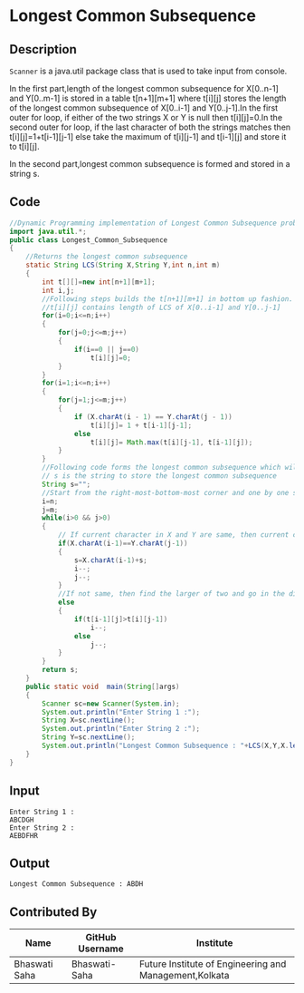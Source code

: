 # Longest Common Subsequence

## Description

`Scanner` is a java.util package class that is used to take input from console.

In the first part,length of the longest common subsequence for X[0..n-1] and Y[0..m-1] is stored in a table t[n+1][m+1] where t[i][j] stores the length of the longest common subsequence of X[0..i-1] and Y[0..j-1].In the first outer for loop, if either of the two strings X or Y is null then t[i][j]=0.In the second outer for loop, if the last character of both the strings matches then t[i][j]=1+t[i-1][j-1] else take the maximum of t[i][j-1] and t[i-1][j] and store it to t[i][j].

In the second part,longest common subsequence is formed and stored in a string s.

## Code
```Java
//Dynamic Programming implementation of Longest Common Subsequence problem in Java
import java.util.*;
public class Longest_Common_Subsequence 
{
    //Returns the longest common subsequence
    static String LCS(String X,String Y,int n,int m)
    {
        int t[][]=new int[n+1][m+1];
        int i,j;
        //Following steps builds the t[n+1][m+1] in bottom up fashion.
        //t[i][j] contains length of LCS of X[0..i-1] and Y[0..j-1]
        for(i=0;i<=n;i++)
        {
            for(j=0;j<=m;j++)
            {
                if(i==0 || j==0)
                    t[i][j]=0;
            }
        }
        for(i=1;i<=n;i++)
        {
            for(j=1;j<=m;j++)
            {
                if (X.charAt(i - 1) == Y.charAt(j - 1))
                    t[i][j]= 1 + t[i-1][j-1];
                else
                    t[i][j]= Math.max(t[i][j-1], t[i-1][j]);
            }
        }
        //Following code forms the longest common subsequence which will be returned
        // s is the string to store the longest common subsequence
        String s="";
        //Start from the right-most-bottom-most corner and one by one store the characters in the string s
        i=n;
        j=m;
        while(i>0 && j>0)
        {
            // If current character in X and Y are same, then current character is a part of LCS 
            if(X.charAt(i-1)==Y.charAt(j-1))
            {
                s=X.charAt(i-1)+s;
                i--;
                j--;
            }
            //If not same, then find the larger of two and go in the direction of larger value 
            else
            {
                if(t[i-1][j]>t[i][j-1])
                    i--;
                else
                    j--;
            }
        }
        return s;
    }
    public static void  main(String[]args)
    {
        Scanner sc=new Scanner(System.in);
        System.out.println("Enter String 1 :");
        String X=sc.nextLine();
        System.out.println("Enter String 2 :");
        String Y=sc.nextLine();
        System.out.println("Longest Common Subsequence : "+LCS(X,Y,X.length(),Y.length()));
    }
}
```

## Input
```
Enter String 1 :
ABCDGH
Enter String 2 :
AEBDFHR
```

## Output
```
Longest Common Subsequence : ABDH
```

## Contributed By

| Name         | GitHub Username                                 | Institute                                              |
| -------------| ------------------------------------------------| -------------------------------------------------------|
| Bhaswati Saha| Bhaswati-Saha                                   | Future Institute of Engineering and Management,Kolkata |
